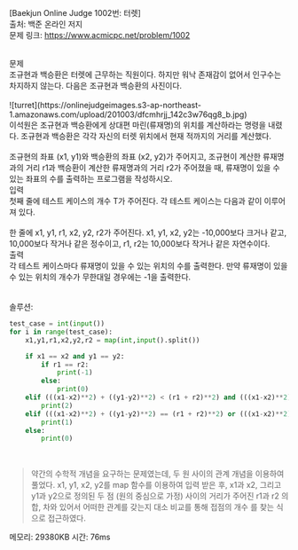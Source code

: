 [Baekjun Online Judge 1002번: 터렛] </br>
출처: 백준 온라인 저지</br>
문제 링크: https://www.acmicpc.net/problem/1002 </br>


</br>
문제</br>
조규현과 백승환은 터렛에 근무하는 직원이다. 하지만 워낙 존재감이 없어서 인구수는 차지하지 않는다. 다음은 조규현과 백승환의 사진이다.</br>
</br>
![turret](https://onlinejudgeimages.s3-ap-northeast-1.amazonaws.com/upload/201003/dfcmhrjj_142c3w76qg8_b.jpg)
</br>
이석원은 조규현과 백승환에게 상대편 마린(류재명)의 위치를 계산하라는 명령을 내렸다. 조규현과 백승환은 각각 자신의 터렛 위치에서 현재 적까지의 거리를 계산했다.</br>
</br>
조규현의 좌표 (x1, y1)와 백승환의 좌표 (x2, y2)가 주어지고, 조규현이 계산한 류재명과의 거리 r1과 백승환이 계산한 류재명과의 거리 r2가 주어졌을 때, 류재명이 있을 수 있는 좌표의 수를 출력하는 프로그램을 작성하시오.
</br>
입력</br>
첫째 줄에 테스트 케이스의 개수 T가 주어진다. 각 테스트 케이스는 다음과 같이 이루어져 있다.</br>
</br>
한 줄에 x1, y1, r1, x2, y2, r2가 주어진다. x1, y1, x2, y2는 -10,000보다 크거나 같고, 10,000보다 작거나 같은 정수이고, r1, r2는 10,000보다 작거나 같은 자연수이다.
</br>
출력</br>
각 테스트 케이스마다 류재명이 있을 수 있는 위치의 수를 출력한다. 만약 류재명이 있을 수 있는 위치의 개수가 무한대일 경우에는 -1을 출력한다.</br>

</br>
</br>
솔루션:</br>

```python
test_case = int(input())
for i in range(test_case):
    x1,y1,r1,x2,y2,r2 = map(int,input().split())

    if x1 == x2 and y1 == y2:
        if r1 == r2:
            print(-1)
        else:
            print(0)
    elif (((x1-x2)**2) + ((y1-y2)**2) < (r1 + r2)**2) and (((x1-x2)**2) + ((y1-y2)**2) > (r1 - r2)**2):
        print(2)
    elif (((x1-x2)**2) + ((y1-y2)**2) == (r1 + r2)**2) or (((x1-x2)**2) + ((y1-y2)**2) == (r1 - r2)**2):
        print(1)
    else:
        print(0)
```
</br> 

> 약간의 수학적 개념을 요구하는 문제였는데, 두 원 사이의 관계 개념을 이용하여 풀었다. x1, y1, x2, y2를 map 함수를 이용하여 입력 받은 후, x1과 x2, 
  그리고 y1과 y2으로 정의된 두 점 (원의 중심으로 가정) 사이의 거리가 주어진 r1과 r2 의 합, 차와 있어서 어떠한 관계를 갖는지 대소 비교를 통해 접점의 개수
  를 찾는 식으로 접근하였다.

메모리: 29380KB
시간: 76ms
